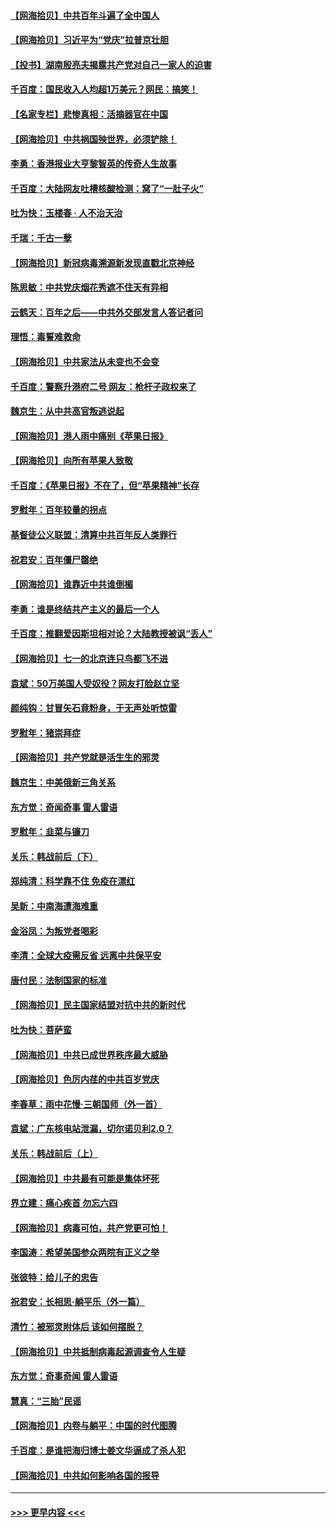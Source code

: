#### [【网海拾贝】中共百年斗遍了全中国人](../pages/nsc993/n13060020.md?t=07022201) 
#### [【网海拾贝】习近平为“党庆”拉普京壮胆](../pages/nsc993/n13057781.md?t=07022201) 
#### [【投书】湖南殷亮夫揭露共产党对自己一家人的迫害](../pages/nsc993/n13057744.md?t=07022201) 
#### [千百度：国民收入人均超1万美元？网民：搞笑！](../pages/nsc993/n13057692.md?t=07022201) 
#### [【名家专栏】悲惨真相：活摘器官在中国](../pages/nsc993/n13056611.md?t=07022201) 
#### [【网海拾贝】中共祸国殃世界，必须铲除！](../pages/nsc993/n13056011.md?t=07022201) 
#### [李勇：香港报业大亨黎智英的传奇人生故事](../pages/nsc993/n13055258.md?t=07022201) 
#### [千百度：大陆网友吐槽核酸检测：窝了“一肚子火”](../pages/nsc993/n13055194.md?t=07022201) 
#### [吐为快：玉楼春 · 人不治天治](../pages/nsc993/n13054028.md?t=07022201) 
#### [千瑞：千古一孽](../pages/nsc993/n13054016.md?t=07022201) 
#### [【网海拾贝】新冠病毒溯源新发现直戳北京神经](../pages/nsc993/n13052425.md?t=07022201) 
#### [陈思敏：中共党庆烟花秀遮不住天有异相](../pages/nsc993/n13052020.md?t=07022201) 
#### [云鹤天：百年之后——中共外交部发言人答记者问](../pages/nsc993/n13051604.md?t=07022201) 
#### [理悟：毒誓难救命](../pages/nsc993/n13051601.md?t=07022201) 
#### [【网海拾贝】中共家法从未变也不会变](../pages/nsc993/n13050366.md?t=07022201) 
#### [千百度：警察升港府二号 网友：枪杆子政权来了](../pages/nsc993/n13050261.md?t=07022201) 
#### [魏京生：从中共高官叛逃说起](../pages/nsc993/n13048997.md?t=07022201) 
#### [【网海拾贝】港人雨中痛别《苹果日报》](../pages/nsc993/n13048941.md?t=07022201) 
#### [【网海拾贝】向所有苹果人致敬](../pages/nsc993/n13046795.md?t=07022201) 
#### [千百度：《苹果日报》不在了，但“苹果精神”长存](../pages/nsc993/n13046703.md?t=07022201) 
#### [罗慰年：百年较量的拐点](../pages/nsc993/n13046542.md?t=07022201) 
#### [基督徒公义联盟：清算中共百年反人类罪行](../pages/nsc993/n13046499.md?t=07022201) 
#### [祝君安：百年僵尸罄绝](../pages/nsc993/n13045595.md?t=07022201) 
#### [【网海拾贝】谁靠近中共谁倒楣](../pages/nsc993/n13044667.md?t=07022201) 
#### [李勇：谁是终结共产主义的最后一个人](../pages/nsc993/n13044397.md?t=07022201) 
#### [千百度：推翻爱因斯坦相对论？大陆教授被讽“丢人”](../pages/nsc993/n13043908.md?t=07022201) 
#### [【网海拾贝】七一的北京连只鸟都飞不进](../pages/nsc993/n13041377.md?t=07022201) 
#### [袁斌：50万美国人受奴役？网友打脸赵立坚](../pages/nsc993/n13041330.md?t=07022201) 
#### [颜纯钩：甘冒矢石竟粉身，于无声处听惊雷](../pages/nsc993/n13041140.md?t=07022201) 
#### [罗慰年：猪崇拜症](../pages/nsc993/n13041071.md?t=07022201) 
#### [【网海拾贝】共产党就是活生生的邪灵](../pages/nsc993/n13036627.md?t=07022201) 
#### [魏京生：中美俄新三角关系](../pages/nsc993/n13035986.md?t=07022201) 
#### [东方觉：奇闻奇事 雷人雷语](../pages/nsc993/n13035878.md?t=07022201) 
#### [罗慰年：韭菜与镰刀](../pages/nsc993/n13034374.md?t=07022201) 
#### [关乐：韩战前后（下）](../pages/nsc993/n13034113.md?t=07022201) 
#### [郑纯清：科学靠不住 免疫在漂红](../pages/nsc993/n13034093.md?t=07022201) 
#### [吴新：中南海遭海难重](../pages/nsc993/n13034084.md?t=07022201) 
#### [金浴凤：为叛党者喝彩](../pages/nsc993/n13034058.md?t=07022201) 
#### [李清：全球大疫需反省 远离中共保平安](../pages/nsc993/n13033784.md?t=07022201) 
#### [唐付民：法制国家的标准](../pages/nsc993/n13032944.md?t=07022201) 
#### [【网海拾贝】民主国家结盟对抗中共的新时代](../pages/nsc993/n13031717.md?t=07022201) 
#### [吐为快：菩萨蛮](../pages/nsc993/n13030033.md?t=07022201) 
#### [【网海拾贝】中共已成世界秩序最大威胁](../pages/nsc993/n13028138.md?t=07022201) 
#### [【网海拾贝】色厉内荏的中共百岁党庆](../pages/nsc993/n13025582.md?t=07022201) 
#### [李春草：雨中花慢‧三朝国师（外一首）](../pages/nsc993/n13025567.md?t=07022201) 
#### [袁斌：广东核电站泄漏，切尔诺贝利2.0？](../pages/nsc993/n13025475.md?t=07022201) 
#### [关乐：韩战前后（上）](../pages/nsc993/n13025387.md?t=07022201) 
#### [【网海拾贝】中共最有可能是集体坏死](../pages/nsc993/n13023101.md?t=07022201) 
#### [界立建：痛心疾首 勿忘六四](../pages/nsc993/n13022339.md?t=07022201) 
#### [【网海拾贝】病毒可怕，共产党更可怕！](../pages/nsc993/n13020728.md?t=07022201) 
#### [李国涛：希望美国参众两院有正义之举](../pages/nsc993/n13020674.md?t=07022201) 
#### [张彼特：给儿子的忠告](../pages/nsc993/n13018934.md?t=07022201) 
#### [祝君安：长相思‧躺平乐（外一篇）](../pages/nsc993/n13018923.md?t=07022201) 
#### [清竹：被邪灵附体后 该如何摆脱？](../pages/nsc993/n13018877.md?t=07022201) 
#### [【网海拾贝】中共抵制病毒起源调查令人生疑](../pages/nsc993/n13017785.md?t=07022201) 
#### [东方觉：奇事奇闻 雷人雷语](../pages/nsc993/n13017577.md?t=07022201) 
#### [慧真：“三胎”民谣](../pages/nsc993/n13017394.md?t=07022201) 
#### [【网海拾贝】内卷与躺平：中国的时代图腾](../pages/nsc993/n13016128.md?t=07022201) 
#### [千百度：是谁把海归博士姜文华逼成了杀人犯](../pages/nsc993/n13015218.md?t=07022201) 
#### [【网海拾贝】中共如何影响各国的报导](../pages/nsc993/n13012599.md?t=07022201) 

----
#### [ >>> 更早内容 <<< ](../indexes/nsc993-earlier.md)
